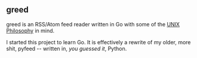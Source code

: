 ## greed

greed is an RSS/Atom feed reader written in Go with some of the [UNIX Philosophy](https://en.wikipedia.org/wiki/Unix_philosophy) in mind.

I started this project to learn Go. It is effectively a rewrite of my older, more shit, pyfeed -- written in, *you guessed it*, Python.

